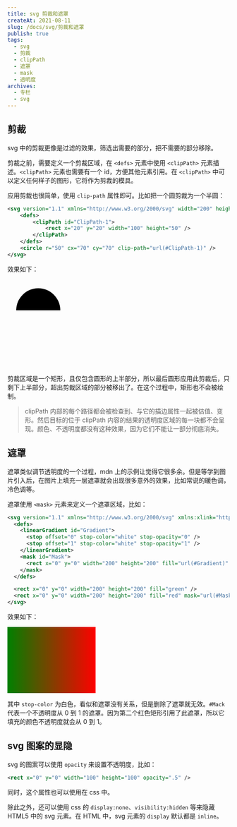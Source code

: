 ```yaml
---
title: svg 剪裁和遮罩
createAt: 2021-08-11
slug: /docs/svg/剪裁和遮罩
publish: true
tags:
  - svg
  - 剪裁
  - clipPath
  - 遮罩
  - mask
  - 透明度
archives:
  - 专栏
  - svg
---
```


## 剪裁

svg 中的剪裁更像是过滤的效果，筛选出需要的部分，把不需要的部分移除。

剪裁之前，需要定义一个剪裁区域，在 `<defs>` 元素中使用 `<clipPath>` 元素描述。`<clipPath>` 元素也需要有一个 id，方便其他元素引用。在 `<clipPath>` 中可以定义任何样子的图形，它将作为剪裁的模具。

应用剪裁也很简单，使用 `clip-path` 属性即可。比如把一个圆剪裁为一个半圆：

```xml
<svg version="1.1" xmlns="http://www.w3.org/2000/svg" width="200" height="200">
	<defs>
		<clipPath id="ClipPath-1">
			<rect x="20" y="20" width="100" height="50" />
		</clipPath>
	</defs>
	<circle r="50" cx="70" cy="70" clip-path="url(#ClipPath-1)" />
</svg>
```

效果如下：

<svg version="1.1" xmlns="http://www.w3.org/2000/svg" width="200" height="200">
	<defs>
		<clipPath id="ClipPath-1">
			<rect x="20" y="20" width="100" height="50" />
		</clipPath>
	</defs>
	<circle r="50" cx="70" cy="70" clip-path="url(#ClipPath-1)" />
</svg>

剪裁区域是一个矩形，且仅包含圆形的上半部分，所以最后圆形应用此剪裁后，只剩下上半部分，超出剪裁区域的部分被移出了。在这个过程中，矩形也不会被绘制。

> clipPath 内部的每个路径都会被检查到、与它的描边属性一起被估值、变形。然后目标的位于 clipPath 内容的结果的透明度区域的每一块都不会呈现。颜色、不透明度都没有这种效果，因为它们不能让一部分彻底消失。

## 遮罩

遮罩类似调节透明度的一个过程，mdn 上的示例让觉得它很多余。但是等学到图片引入后，在图片上填充一层遮罩就会出现很多意外的效果，比如常说的暖色调，冷色调等。

遮罩使用 `<mask>` 元素来定义一个遮罩区域，比如：

```xml
<svg version="1.1" xmlns="http://www.w3.org/2000/svg" xmlns:xlink="http://www.w3.org/1999/xlink">
  <defs>
    <linearGradient id="Gradient">
      <stop offset="0" stop-color="white" stop-opacity="0" />
      <stop offset="1" stop-color="white" stop-opacity="1" />
    </linearGradient>
    <mask id="Mask">
      <rect x="0" y="0" width="200" height="200" fill="url(#Gradient)"  />
    </mask>
  </defs>

  <rect x="0" y="0" width="200" height="200" fill="green" />
  <rect x="0" y="0" width="200" height="200" fill="red" mask="url(#Mask)" />
</svg>
```

效果如下：

<svg version="1.1" xmlns="http://www.w3.org/2000/svg" xmlns:xlink="http://www.w3.org/1999/xlink">
  <defs>
    <linearGradient id="Gradient">
      <stop offset="0" stop-color="white" stop-opacity="0" />
      <stop offset="1" stop-color="white" stop-opacity="1" />
    </linearGradient>
    <mask id="Mask">
      <rect x="0" y="0" width="200" height="200" fill="url(#Gradient)"  />
    </mask>
  </defs>

  <rect x="0" y="0" width="200" height="200" fill="green" />
  <rect x="0" y="0" width="200" height="200" fill="red" mask="url(#Mask)" />
</svg>

其中 `stop-color` 为白色，看似和遮罩没有关系，但是删除了遮罩就无效。`#Mack` 代表一个不透明度从 0 到 1 的遮罩。因为第二个红色矩形引用了此遮罩，所以它填充的颜色不透明度就会从 0 到 1。

## svg 图案的显隐

svg 的图案可以使用 `opacity` 来设置不透明度，比如：

```xml
<rect x="0" y="0" width="100" height="100" opacity=".5" />
```

同时，这个属性也可以使用在 css 中。

除此之外，还可以使用 css 的 `display:none`、`visibility:hidden` 等来隐藏 HTML5 中的 svg 元素。在 HTML 中，svg 元素的 `display` 默认都是 `inline`。
